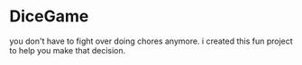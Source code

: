 # DiceGame
you don't have to fight over doing chores anymore. i created this fun project to help you make that decision.
